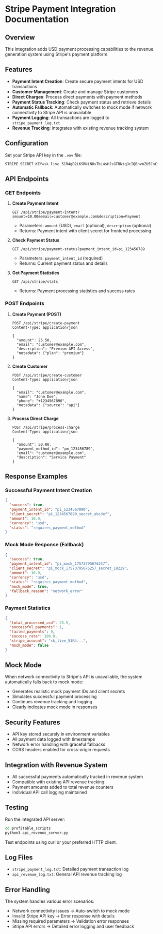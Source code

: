 # Stripe Payment Integration Documentation

## Overview
This integration adds USD payment processing capabilities to the revenue generation system using Stripe's payment platform.

## Features
- **Payment Intent Creation**: Create secure payment intents for USD transactions
- **Customer Management**: Create and manage Stripe customers
- **Direct Charges**: Process direct payments with payment methods
- **Payment Status Tracking**: Check payment status and retrieve details
- **Automatic Fallback**: Automatically switches to mock mode if network connectivity to Stripe API is unavailable
- **Payment Logging**: All transactions are logged to `stripe_payment_log.txt`
- **Revenue Tracking**: Integrates with existing revenue tracking system

## Configuration
Set your Stripe API key in the `.env` file:
```
STRIPE_SECRET_KEY=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
```

## API Endpoints

### GET Endpoints

1. **Create Payment Intent**
   ```
   GET /api/stripe/payment-intent?amount=10.00&email=customer@example.com&description=Payment
   ```
   - Parameters: `amount` (USD), `email` (optional), `description` (optional)
   - Returns: Payment intent with client secret for frontend processing

2. **Check Payment Status**
   ```
   GET /api/stripe/payment-status?payment_intent_id=pi_123456789
   ```
   - Parameters: `payment_intent_id` (required)
   - Returns: Current payment status and details

3. **Get Payment Statistics**
   ```
   GET /api/stripe/stats
   ```
   - Returns: Payment processing statistics and success rates

### POST Endpoints

1. **Create Payment (POST)**
   ```
   POST /api/stripe/create-payment
   Content-Type: application/json
   
   {
     "amount": 25.50,
     "email": "customer@example.com",
     "description": "Premium API Access",
     "metadata": {"plan": "premium"}
   }
   ```

2. **Create Customer**
   ```
   POST /api/stripe/create-customer
   Content-Type: application/json
   
   {
     "email": "customer@example.com",
     "name": "John Doe",
     "phone": "+1234567890",
     "metadata": {"source": "api"}
   }
   ```

3. **Process Direct Charge**
   ```
   POST /api/stripe/process-charge
   Content-Type: application/json
   
   {
     "amount": 50.00,
     "payment_method_id": "pm_123456789",
     "email": "customer@example.com",
     "description": "Service Payment"
   }
   ```

## Response Examples

### Successful Payment Intent Creation
```json
{
  "success": true,
  "payment_intent_id": "pi_1234567890",
  "client_secret": "pi_1234567890_secret_abcdef",
  "amount": 10.0,
  "currency": "usd",
  "status": "requires_payment_method"
}
```

### Mock Mode Response (Fallback)
```json
{
  "success": true,
  "payment_intent_id": "pi_mock_17573795676257",
  "client_secret": "pi_mock_17573795676257_secret_18229",
  "amount": 10.0,
  "currency": "usd",
  "status": "requires_payment_method",
  "mock_mode": true,
  "fallback_reason": "network_error"
}
```

### Payment Statistics
```json
{
  "total_processed_usd": 25.5,
  "successful_payments": 1,
  "failed_payments": 0,
  "success_rate": 100.0,
  "stripe_account": "sk_live_51R4...",
  "mock_mode": false
}
```

## Mock Mode
When network connectivity to Stripe's API is unavailable, the system automatically falls back to mock mode:
- Generates realistic mock payment IDs and client secrets
- Simulates successful payment processing
- Continues revenue tracking and logging
- Clearly indicates mock mode in responses

## Security Features
- API key stored securely in environment variables
- All payment data logged with timestamps
- Network error handling with graceful fallbacks
- CORS headers enabled for cross-origin requests

## Integration with Revenue System
- All successful payments automatically tracked in revenue system
- Compatible with existing API revenue tracking
- Payment amounts added to total revenue counters
- Individual API call logging maintained

## Testing
Run the integrated API server:
```bash
cd profitable_scripts
python3 api_revenue_server.py
```

Test endpoints using curl or your preferred HTTP client.

## Log Files
- `stripe_payment_log.txt`: Detailed payment transaction log
- `api_revenue_log.txt`: General API revenue tracking log

## Error Handling
The system handles various error scenarios:
- Network connectivity issues → Auto-switch to mock mode
- Invalid Stripe API key → Error response with details
- Missing required parameters → Validation error responses
- Stripe API errors → Detailed error logging and user feedback